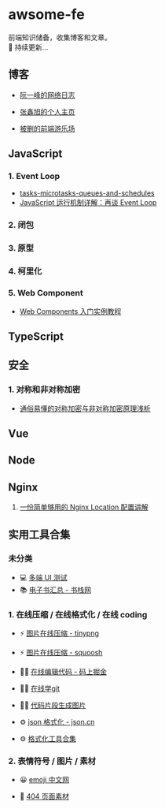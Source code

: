 # awsome-fe

前端知识储备，收集博客和文章。  
🚀 持续更新...

## 博客

- [阮一峰的网络日志](https://www.ruanyifeng.com/blog/javascript/)

- [张鑫旭的个人主页](https://www.zhangxinxu.com/)

- [被删的前端游乐场](https://godbasin.github.io/front-end-playground/)

## JavaScript

### 1. Event Loop

- [tasks-microtasks-queues-and-schedules](https://jakearchibald.com/2015/tasks-microtasks-queues-and-schedules/)
- [JavaScript 运行机制详解：再谈 Event Loop](https://www.ruanyifeng.com/blog/2014/10/event-loop.html)

### 2. 闭包

### 3. 原型

### 4. 柯里化

### 5. Web Component

- [Web Components 入门实例教程](https://www.ruanyifeng.com/blog/2019/08/web_components.html)

## TypeScript

## 安全
### 1. 对称和非对称加密
- [通俗易懂的对称加密与非对称加密原理浅析](https://juejin.cn/post/6964558725839339533)
## Vue

## Node

## Nginx

1. [一份简单够用的 Nginx Location 配置讲解](https://github.com/mqyqingfeng/Blog/issues/242)

## 实用工具合集

### 未分类

- 💻️ [多端 UI 测试](https://responsively.app/)
- 📚 [电子书汇总 - 书栈网](https://www.bookstack.cn/explore?cid=18&tab=popular)


### 1. 在线压缩 / 在线格式化 / 在线 coding

- ⚡️ [图片在线压缩 - tinypng](https://tinypng.com/)

- ⚡️ [图片在线压缩 - squoosh](https://squoosh.app/)

- 👨‍💻 [在线编辑代码 - 码上掘金](https://code.juejin.cn/)
- 👨‍💻 [在线学git](https://learngitbranching.js.org/?locale=zh_CN)

- 👨‍💻 [代码片段生成图片](https://carbon.now.sh/)

- ⚙️ [json 格式化 - json.cn](https://www.json.cn/)

- ⚙️ [格式化工具合集 ](https://smalldev.tools/)

### 2. 表情符号 / 图片 / 素材

- 😀 [emoji 中文网](https://www.emojiall.com/zh-hans)

- 🤪 [404 页面素材](https://error404.fun/)
